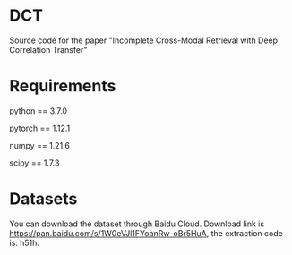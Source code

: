 # DCT
Source code for the paper "Incomplete Cross-Modal Retrieval with Deep Correlation Transfer"

# Requirements
python == 3.7.0

pytorch == 1.12.1

numpy == 1.21.6

scipy == 1.7.3

# Datasets
You can download the dataset through Baidu Cloud. Download link is https://pan.baidu.com/s/1W0eVJl1FYoanRw-oBr5HuA, the extraction code is: h51h.

